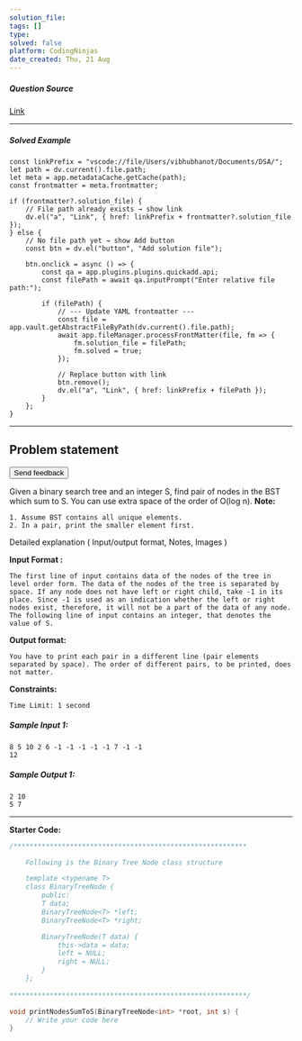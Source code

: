 ```yaml
---
solution_file: 
tags: []
type: 
solved: false
platform: CodingNinjas
date_created: Thu, 21 Aug
---
```


##### Question Source  
[Link](https://classroom.codingninjas.com/app/classroom/me/13774/content/250067/offering/3394299/problem/105?leftPanelTabValue=PROBLEM)

---

##### Solved Example  
```dataviewjs
const linkPrefix = "vscode://file/Users/vibhubhanot/Documents/DSA/";
let path = dv.current().file.path;
let meta = app.metadataCache.getCache(path);
const frontmatter = meta.frontmatter;

if (frontmatter?.solution_file) {
    // File path already exists → show link
    dv.el("a", "Link", { href: linkPrefix + frontmatter?.solution_file });
} else {
    // No file path yet → show Add button
    const btn = dv.el("button", "Add solution file");

    btn.onclick = async () => {
        const qa = app.plugins.plugins.quickadd.api;
        const filePath = await qa.inputPrompt("Enter relative file path:");

        if (filePath) {
            // --- Update YAML frontmatter ---
            const file = app.vault.getAbstractFileByPath(dv.current().file.path);
            await app.fileManager.processFrontMatter(file, fm => {
                fm.solution_file = filePath;
                fm.solved = true;
            });

            // Replace button with link
            btn.remove();
            dv.el("a", "Link", { href: linkPrefix + filePath });
        }
    };
}
```

---


## Problem statement
<ninjas-problems-ui-send-feedback-button><button>Send feedback</button></ninjas-problems-ui-send-feedback-button>

Given a binary search tree and an integer S, find pair of nodes in the BST which sum to S. You can use extra space of the order of O(log n).
**Note:**

```
1. Assume BST contains all unique elements.
2. In a pair, print the smaller element first.
```

Detailed explanation ( Input/output format, Notes, Images )

**Input Format :**

```
The first line of input contains data of the nodes of the tree in level order form. The data of the nodes of the tree is separated by space. If any node does not have left or right child, take -1 in its place. Since -1 is used as an indication whether the left or right nodes exist, therefore, it will not be a part of the data of any node.   
The following line of input contains an integer, that denotes the value of S.
```
**Output format:**

```
You have to print each pair in a different line (pair elements separated by space). The order of different pairs, to be printed, does not matter.
```

**Constraints:**

```
Time Limit: 1 second   
```

##### Sample Input 1:

```
8 5 10 2 6 -1 -1 -1 -1 -1 7 -1 -1
12
```

##### Sample Output 1:

```
2 10
5 7
```

---

**Starter Code:**

```cpp
/**********************************************************

	Following is the Binary Tree Node class structure

	template <typename T>
	class BinaryTreeNode {
    	public: 
    	T data;
    	BinaryTreeNode<T> *left;
    	BinaryTreeNode<T> *right;

    	BinaryTreeNode(T data) {
        	this->data = data;
        	left = NULL;
        	right = NULL;
    	}
	};
	
***********************************************************/

void printNodesSumToS(BinaryTreeNode<int> *root, int s) {
    // Write your code here
}
```

